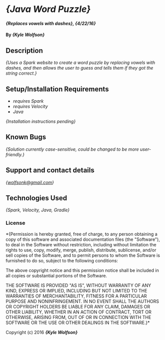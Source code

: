 # _{Java Word Puzzle}_

#### _{Replaces vowels with dashes}, {4/22/16}_

#### By _**{Kyle Wolfson}**_

## Description

_{Uses a Spark website to create a word puzzle by replacing vowels with dashes, and then allows the user to guess and tells them if they got the string correct.}_

## Setup/Installation Requirements

* _requires Spark_
* _requires Velocity_
* _Java_


_{Installation instructions pending}_

## Known Bugs

_{Solution currently case-sensitive, could be changed to be more user-friendly.}_

## Support and contact details

_{wolfsonk@gmail.com}_

## Technologies Used

_{Spark, Velocity, Java, Gradle}_

### License

*{Permission is hereby granted, free of charge, to any person obtaining a copy
of this software and associated documentation files (the "Software"), to deal
in the Software without restriction, including without limitation the rights
to use, copy, modify, merge, publish, distribute, sublicense, and/or sell
copies of the Software, and to permit persons to whom the Software is
furnished to do so, subject to the following conditions:

The above copyright notice and this permission notice shall be included in all
copies or substantial portions of the Software.

THE SOFTWARE IS PROVIDED "AS IS", WITHOUT WARRANTY OF ANY KIND, EXPRESS OR
IMPLIED, INCLUDING BUT NOT LIMITED TO THE WARRANTIES OF MERCHANTABILITY,
FITNESS FOR A PARTICULAR PURPOSE AND NONINFRINGEMENT. IN NO EVENT SHALL THE
AUTHORS OR COPYRIGHT HOLDERS BE LIABLE FOR ANY CLAIM, DAMAGES OR OTHER
LIABILITY, WHETHER IN AN ACTION OF CONTRACT, TORT OR OTHERWISE, ARISING FROM,
OUT OF OR IN CONNECTION WITH THE SOFTWARE OR THE USE OR OTHER DEALINGS IN THE
SOFTWARE.}*

Copyright (c) 2016 **_{Kyle Wolfson}_**
